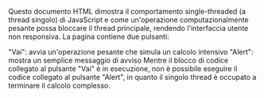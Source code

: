 Questo documento HTML dimostra il comportamento single-threaded (a thread singolo) di JavaScript e come un'operazione computazionalmente pesante possa bloccare il thread principale, rendendo l'interfaccia utente non responsiva.
La pagina contiene due pulsanti:

"Vai": avvia un'operazione pesante che simula un calcolo intensivo
"Alert": mostra un semplice messaggio di avviso
 Mentre il blocco di codice collegato al pulsante "Vai" è in esecuzione, non è possibile eseguire il codice collegato al pulsante "Alert", in quanto il singolo thread è occupato a terminare il calcolo complesso.